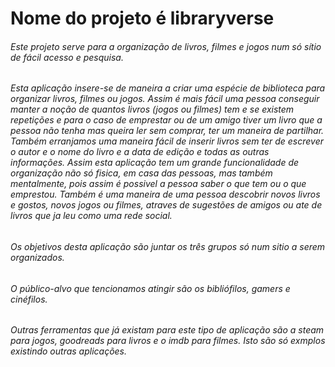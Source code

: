 
# Nome do projeto é libraryverse


###### Este projeto serve para a organização de livros, filmes e jogos num só sítio de fácil acesso e pesquisa.
###### Esta aplicação insere-se de maneira a criar uma espécie de biblioteca para organizar livros, filmes ou jogos. Assim é mais fácil uma pessoa conseguir manter a noção de quantos livros (jogos ou filmes) tem e se existem repetições e para o caso de emprestar ou de um amigo tiver um livro que a pessoa não tenha mas queira ler sem comprar, ter um maneira de partilhar. Também erranjamos uma maneira fácil de inserir livros sem ter de escrever o autor e o nome do livro e a data de edição e todas as outras informações. Assim esta aplicação tem um grande funcionalidade de organização não só fisica, em casa das pessoas, mas também mentalmente, pois assim é possivel a pessoa saber o que tem ou o que emprestou. Também é uma maneira de uma pessoa descobrir novos livros e gostos, novos jogos ou filmes, atraves de sugestões de amigos ou ate de livros que ja leu como uma rede social. 
###### Os objetivos desta aplicação são juntar os três grupos só num sitio a serem organizados.
###### O público-alvo que tencionamos atingir são os bibliófilos, gamers e cinéfilos.
###### Outras ferramentas que já existam para este tipo de aplicação são a steam para jogos, goodreads para livros e o imdb para filmes. Isto são só exmplos existindo outras aplicações.
